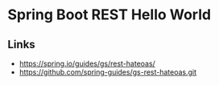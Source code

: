 # Spring Boot REST Hello World

## Links
- https://spring.io/guides/gs/rest-hateoas/
- https://github.com/spring-guides/gs-rest-hateoas.git
